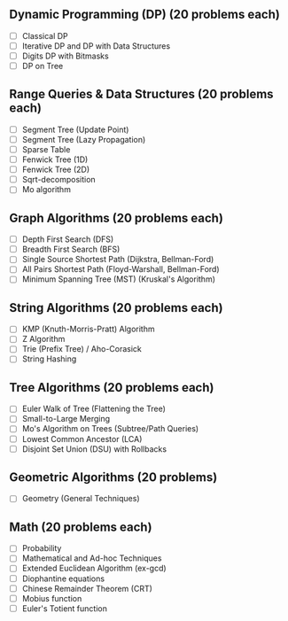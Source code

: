 
## Dynamic Programming (DP) (20 problems each)

- [ ]  Classical DP
- [ ]  Iterative DP and DP with Data Structures
- [ ]  Digits DP with Bitmasks
- [ ]  DP on Tree

## Range Queries & Data Structures (20 problems each)

- [ ]  Segment Tree (Update Point)
- [ ]  Segment Tree (Lazy Propagation)
- [ ]  Sparse Table
- [ ]  Fenwick Tree (1D)
- [ ]  Fenwick Tree (2D)
- [ ]  Sqrt-decomposition
- [ ]  Mo algorithm

## Graph Algorithms (20 problems each)

- [ ]  Depth First Search (DFS)
- [ ]  Breadth First Search (BFS)
- [ ]  Single Source Shortest Path (Dijkstra, Bellman-Ford)
- [ ]  All Pairs Shortest Path (Floyd-Warshall, Bellman-Ford)
- [ ]  Minimum Spanning Tree (MST) (Kruskal's Algorithm)

## String Algorithms (20 problems each)

- [ ]  KMP (Knuth-Morris-Pratt) Algorithm
- [ ]  Z Algorithm
- [ ]  Trie (Prefix Tree) / Aho-Corasick
- [ ]  String Hashing

## Tree Algorithms (20 problems each)

- [ ]  Euler Walk of Tree (Flattening the Tree)
- [ ]  Small-to-Large Merging
- [ ]  Mo's Algorithm on Trees (Subtree/Path Queries)
- [ ]  Lowest Common Ancestor (LCA)
- [ ]  Disjoint Set Union (DSU) with Rollbacks

## Geometric Algorithms (20 problems)

- [ ]  Geometry (General Techniques)

## Math (20 problems each)

- [ ]  Probability
- [ ]  Mathematical and Ad-hoc Techniques
- [ ]  Extended Euclidean Algorithm (ex-gcd)
- [ ]  Diophantine equations
- [ ]  Chinese Remainder Theorem (CRT)
- [ ]  Mobius function
- [ ]  Euler's Totient function
